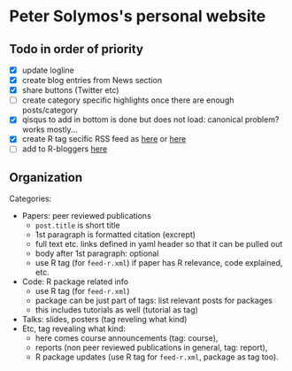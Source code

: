 Peter Solymos's personal website
==========

## Todo in order of priority

- [x] update logline
- [x] create blog entries from News section
- [x] share buttons (Twitter etc)
- [ ] create category specific highlights once there are enough posts/category
- [x] qisqus to add in bottom is done but does not load: canonical problem? works mostly...
- [x] create R tag secific RSS feed as [here](http://jekyll.tips/tutorials/rss-feed/) or [here](https://github.com/snaptortoise/jekyll-rss-feeds/blob/master/feed.xml)
- [ ] add to R-bloggers [here](http://www.r-bloggers.com/add-your-blog/)

## Organization

Categories:

* Papers: peer reviewed publications
  - `post.title` is short title
  - 1st paragraph is formatted citation (excrept)
  - full text etc. links defined in yaml header so that it can be pulled out
  - body after 1st paragraph: optional
  - use R tag (for `feed-r.xml`) if paper has R relevance, code explained, etc.
* Code: R package related info
  - use R tag (for `feed-r.xml`)
  - package can be just part of tags: list relevant posts for packages
  - this includes tutorials as well (tutorial as tag)
* Talks: slides, posters (tag reveling what kind)
* Etc, tag revealing what kind: 
  - here comes course announcements (tag: course), 
  - reports (non peer reviewed publications in general, tag: report),
  - R package updates (use R tag for `feed-r.xml`, package as tag too).
